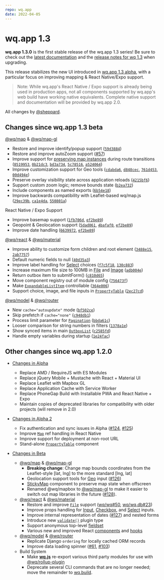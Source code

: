 ```yaml
---
repo: wq.app
date: 2022-04-05
---
```


# wq.app 1.3

**wq.app 1.3.0** is the first stable release of the wq.app 1.3 series!  Be sure to check out the [latest documentation](../index.md) and the [release notes for wq 1.3](./wq-1.3.0.md) when upgrading.

This release stabilizes the new UI introduced in [wq.app 1.3 alpha](./wq.app-1.3.0a1.md), with a particular focus on improving mapping & React Native/Expo support.

> Note: While wq.app's React Native / Expo support is already being used in production apps, not all components supported by wq.app's web build have working native equivalents.  Complete native support and documentation will be provided by wq.app 2.0.

All changes by [@sheppard](https://github.com/sheppard).

## Changes since wq.app 1.3 beta

[@wq/map](../@wq/map.md) & [@wq/map-gl](../@wq/map-gl.md)
  * Restore and improve identify/popup support ([`59d3884`](https://github.com/wq/wq.app/commit/59d3884))
  * Restore and improve autoZoom support ([#57](https://github.com/wq/wq.app/issues/57))
  * Improve support for [preserving map instances](../components/StickyMap.md) during route transitions ([`8519953`](https://github.com/wq/wq.app/commit/8519953), [`0b21dc3`](https://github.com/wq/wq.app/commit/0b21dc3), [`bd3a734`](https://github.com/wq/wq.app/commit/bd3a734), [`5c78516`](https://github.com/wq/wq.app/commit/5c78516), [`a524064`](https://github.com/wq/wq.app/commit/a524064))
  * Improve customization support for Geo tools ([`cdabda6`](https://github.com/wq/wq.app/commit/cdabda6), [`d848cec`](https://github.com/wq/wq.app/commit/d848cec), [`761d453`](https://github.com/wq/wq.app/commit/761d453), [`00d494e`](https://github.com/wq/wq.app/commit/00d494e))
  * Preserve overlay visibility state across application reloads ([`4215bf6`](https://github.com/wq/wq.app/commit/4215bf6))
  * Support custom zoom logic; remove bounds state ([`b2ea732`](https://github.com/wq/wq.app/commit/b2ea732))
  * Include components as named exports ([`6b54e18`](https://github.com/wq/wq.app/commit/6b54e18))
  * Improve backwards compatibility with Leaflet-based wq/map.js ([`29ec39b`](https://github.com/wq/wq.app/commit/29ec39b), [`ca1e4da`](https://github.com/wq/wq.app/commit/ca1e4da), [`550801a`](https://github.com/wq/wq.app/commit/550801a))

React Native / Expo Support
   * Improve basemap support ([`1fb706d`](https://github.com/wq/wq.app/commit/1fb706d), [`ef2be89`](https://github.com/wq/wq.app/commit/ef2be89))
   * Geopoint & Geolocation support ([`5dad061`](https://github.com/wq/wq.app/commit/5dad061), [`4bafaf0`](https://github.com/wq/wq.app/commit/4bafaf0), [`ef2be89`](https://github.com/wq/wq.app/commit/ef2be89))
   * Improve date handling ([`6639972`](https://github.com/wq/wq.app/commit/6639972), [`ef2be89`](https://github.com/wq/wq.app/commit/ef2be89))

[@wq/react](../@wq/react.md) & [@wq/material](../@wq/material.md)
  * Improve ability to customize form children and root element ([`3488e15`](https://github.com/wq/wq.app/commit/3488e15), [`2ab7757`](https://github.com/wq/wq.app/commit/2ab7757))
  * Default numeric fields to null ([`40d35a3`](https://github.com/wq/wq.app/commit/40d35a3))
  * Improve label handling for [Select](../inputs/Select.md) choices ([`f7c5f18`](https://github.com/wq/wq.app/commit/f7c5f18), [`130c883`](https://github.com/wq/wq.app/commit/130c883))
  * Increase maximum file size to 100MB in [File](../inputs/File.md) and [Image](../inputs/Image.md) ([`adb004e`](https://github.com/wq/wq.app/commit/adb004e))
  * Return outbox item to submitForm() ([`c810d65`](https://github.com/wq/wq.app/commit/c810d65))
 * Move component registry out of module config ([`756473f`](https://github.com/wq/wq.app/commit/756473f))
 * Make [`ExpandableListItem`](../components/ExpandableListItem.md) controllable ([`364e006`](https://github.com/wq/wq.app/commit/364e006))
 * Support choice, image, and file inputs in [`PropertyTable`](../components/PropertyTable.md) ([`2ec27cd`](https://github.com/wq/wq.app/commit/2ec27cd))

[@wq/model](../@wq/model.md) & [@wq/router](../@wq/router.md)
 - New `cache="autoupdate"` mode ([`bf502ce`](https://github.com/wq/wq.app/commit/bf502ce))
 - Skip prefetch if `cache="none"` ([`c948db1`](https://github.com/wq/wq.app/commit/c948db1))
 - Process limit parameter for [`Pagination`](../components/Pagination.md) ([`bbda61c`](https://github.com/wq/wq.app/commit/bbda61c))
 - Looser comparison for string numbers in filters ([`1378a1e`](https://github.com/wq/wq.app/commit/1378a1e))
 - Show synced items in main [`OutboxList`](../views/OutboxList.md) ([`c2585fd`](https://github.com/wq/wq.app/commit/c2585fd))
 - Handle empty variables during startup ([`1e24fac`](https://github.com/wq/wq.app/commit/1e24fac))

##  Other changes since wq.app 1.2.0

* [Changes in Alpha](./wq.app-1.3.0a1.md)
  * Replace AMD / RequireJS with ES Modules
  * Replace jQuery Mobile + Mustache with React + Material UI
  * Replace Leaflet with Mapbox GL
  * Replace Application Cache with Service Worker
  * Replace PhoneGap Build with Installable PWA and React Native + Expo
  * Maintain copies of deprecated libraries for compatibility with older projects (will remove in 2.0)
 
* [Changes in Alpha 2](./wq.app-1.3.0a2.md)
  - Fix authentication and sync issues in Alpha ([#124](https://github.com/wq/wq.app/issues/124), [#125](https://github.com/wq/wq.app/issues/125))
  - Improve [`Map`](../components/Map.md) ref handling in React Native
  - Improve support for deployment at non-root URL
  - Stand-alone [`PropertyTable`](../components/PropertyTable.md) component
 
* [Changes in Beta](./wq.app-1.3.0b1.md)
  * [@wq/map](../@wq/map.md) & [@wq/map-gl](../@wq/map-gl.md)
       - **Breaking change**: Change map bounds coordinates from the Leaflet-style [lat, lng] to the more standard [lng, lat]
       - Geolocation support tools for [Geo](../inputs/Geo.md) input ([#126](https://github.com/wq/wq.app/issues/126))
       - [StickyMap](../components/StickyMap.md) component to preserve map state when offscreen
       - Renamed @wq/mapbox to [@wq/map-gl](../@wq/map-gl.md) to make it easier to switch out map libraries in the future ([#128](https://github.com/wq/wq.app/issues/128)).
  * [@wq/react](../@wq/react.md) & [@wq/material](../@wq/material.md)
      - Restore and improve [`File`](../inputs/File.md) support ([wq/wq#50](https://github.com/wq/wq/issues/50), [wq/wq.db#23](https://github.com/wq/wq.db/issues/23))
      - Improve props handling for [Input](../inputs/Input.md), [Checkbox](../inputs/Checkbox.md), and [Select](../inputs/Select.md) inputs.
      - Improve internal representation of dates ([#127](https://github.com/wq/wq.app/issues/127)) and nested forms
      - Introduce new [`validate()`](../plugins/validate.md) plugin type
      - Support anonymous top-level [fieldset](../guides/organize-inputs-into-fieldsets.md)
      - Various new and improved React [components](../components/index.md) and [hooks](../hooks/index.md)
  * [@wq/model](../@wq/model.md) & [@wq/router](../@wq/router.md)
      - Replicate Django `ordering` for locally cached ORM records
      - Improve data loading spinner ([#61](https://github.com/wq/wq.app/issues/61), [#103](https://github.com/wq/wq.app/issues/103))
  * Build System
      - Make [**wq.js**](../wq.md) re-export various third party modules for use with [@wq/rollup-plugin](../@wq/rollup-plugin.md)
      - Deprecate several CLI commands that are no longer needed; move the remainder to [wq.build](../wq.build/index.md).
